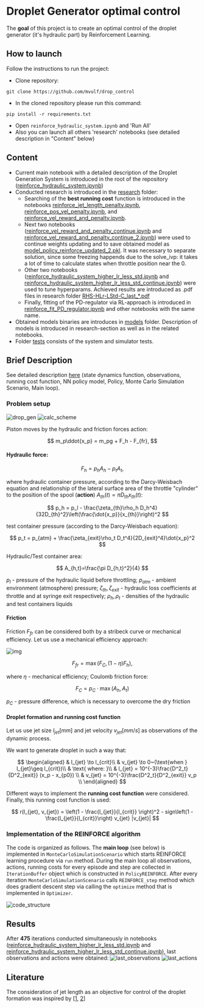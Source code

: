 # Droplet Generator optimal control
The **goal** of this project is to create an optimal control of the droplet generator (it's hydraulic part) by Reinforcement Learning.

## How to launch
Follow the instructions to run the project:
- Clone repository:
```
git clone https://github.com/mvulf/drop_control
```
- In the cloned repository please run this command:
```
pip install -r requirements.txt
```
- Open `reinforce_hydraulic_system.ipynb` and 'Run All'
- Also you can launch all others 'research' notebooks (see detailed description in "Content" below)

## Content
- Current main notebook with a detailed description of the Droplet Generation System is introduced in the root of the repository ([reinforce_hydraulic_system.ipynb](https://github.com/mvulf/drop_control/blob/main/reinforce_hydraulic_system.ipynb))
- Conducted research is introduced in the [research](https://github.com/mvulf/drop_control/tree/main/research) folder:
    - Searching of the **best running cost** function is introduced in the notebooks [reinforce_jet_length_penalty.ipynb](https://github.com/mvulf/drop_control/blob/main/research/reinforce_jet_length_penalty.ipynb), [reinforce_pos_vel_penalty.ipynb](https://github.com/mvulf/drop_control/blob/main/research/reinforce_pos_vel_penalty.ipynb), and [reinforce_vel_reward_and_penalty.ipynb](https://github.com/mvulf/drop_control/blob/main/research/reinforce_vel_reward_and_penalty.ipynb). 
    - Next two notebooks ([reinforce_vel_reward_and_penalty_continue.ipynb](https://github.com/mvulf/drop_control/blob/main/research/reinforce_vel_reward_and_penalty_continue.ipynb) and [reinforce_vel_reward_and_penalty_continue_2.ipynb](https://github.com/mvulf/drop_control/blob/main/research/reinforce_vel_reward_and_penalty_continue_2.ipynb)) were used to continue weights updating and to save obtained model as [model_policy_reinforce_updated_2.pkl](https://github.com/mvulf/drop_control/blob/main/models/model_policy_reinforce_updated_2.pkl). It was necessary to separate solution, since some freezing happends due to the solve_ivp: it takes a lot of time to calculate states when throttle position near the 0.
    - Other two notebooks ([reinforce_hydraulic_system_higher_lr_less_std.ipynb](https://github.com/mvulf/drop_control/blob/main/research/reinforce_hydraulic_system_higher_lr_less_std.ipynb) and [reinforce_hydraulic_system_higher_lr_less_std_continue.ipynb](https://github.com/mvulf/drop_control/blob/main/research/reinforce_hydraulic_system_higher_lr_less_std_continue.ipynb)) were used to tune hyperparams. Achieved results are introduced as .pdf files in research folder [RHS-HLr-LStd-C_last_*.pdf](https://github.com/mvulf/drop_control/tree/main/research)
    - Finally, fitting of the PD-regulator via RL-approach is introduced in [reinforce_fit_PD_regulator.ipynb](https://github.com/mvulf/drop_control/blob/main/research/reinforce_fit_PD_regulator.ipynb) and other notebooks with the same name.
- Obtained models binaries are introduces in [models](https://github.com/mvulf/drop_control/tree/main/models) folder. Description of models is introduced in research-section as well as in the related notebooks.
- Folder [tests](https://github.com/mvulf/drop_control/tree/main/tests) consists of the system and simulator tests.

## Brief Description
See detailed description [here](https://github.com/mvulf/drop_control/blob/main/reinforce_hydraulic_system.ipynb) (state dynamics function, observations, running cost function, NN policy model, Policy, Monte Carlo Simulation Scenario, Main loop).

### Problem setup

![drop_gen](./img/drop_gen.png)
![calc_scheme](./img/calc_scheme.png)

Piston moves by the hydraulic and friction forces action:

$$
    m_p\ddot{x_p} = m_pg + F_h - F_{fr},
$$

#### Hydraulic force:

$$
    F_h = p_h A_h - p_t A_t,
$$

where hydraulic container pressure, according to the Darcy-Weisbach equation and relationship of the lateral surface area of the throttle "cylinder" to the position of the spool (**action**) $A_{th}(t) = \pi D_{th} x_{th}(t)$:

$$
    p_h = p_l - \frac{\zeta_{th}\rho_h D_h^4}{32D_{th}^2}\left(\frac{\dot{x_p}}{x_{th}}\right)^2
$$

test container pressure (according to the Darcy-Weisbach equation):

$$
    p_t = p_{atm} + \frac{\zeta_{exit}\rho_t D_t^4}{2D_{exit}^4}\dot{x_p}^2
$$

Hydraulic/Test container area:

$$
    A_{h,t}=\frac{\pi D_{h,t}^2}{4}
$$

$p_l$ - pressure of the hydraulic liquid before throttling;
$p_{atm}$ - ambient environment (atmosphere) pressure;
$\zeta_{th}, \zeta_{exit}$ - hydraulic loss coefficients at throttle and at syringe exit respectively;
$\rho_h, \rho_t$ - densities of the hydraulic and test containers liquids

#### Friction
Friction $F_{fr}$ can be considered both by a stribeck curve or mechanical efficiency.
Let us use a mechanical efficiency approach:

![img](img/mechanical_efficiency.png)

$$
    F_{fr} = \max{(F_C, (1-\eta)F_h)},
$$

where $\eta$ - mechanical efficiency;
Coulomb friction force:

$$
    F_C = p_C\cdot\max{(A_h, A_t)}
$$

$p_C$ - pressure difference, which is necessary to overcome the dry friction

#### Droplet formation and running cost function

Let us use jet size $l_{jet} [mm]$ and jet velocity $v_{jet} [mm/s]$ as observations of the dynamic process.

We want to generate droplet in such a way that:

$$
    \begin{aligned}
    & l_{jet} \to l_{crit}\\
    & v_{jet} \to 0~(\text{when } l_{jet}\geq l_{crit})\\
    & \text{ where: }\\
    & l_{jet} = 10^{-3}\frac{D^2_t}{D^2_{exit}} (x_p - x_{p0}) \\
    & v_{jet} = 10^{-3}\frac{D^2_t}{D^2_{exit}} v_p \\
    \end{aligned}
$$

Different ways to implement the **running cost function** were considered. 
Finally, this running cost function is used:

$$
    r(l_{jet}, v_{jet}) = \left(1 - \frac{l_{jet}}{l_{crit}} \right)^2 - sign\left(1 - \frac{l_{jet}}{l_{crit}}\right) v_{jet} |v_{jet}|
$$

### Implementation of the REINFORCE algorithm

The code is organized as follows. The **main loop** (see below) is implemented in `MonteCarloSimulationScenario` which starts REINFORCE learning procedure via `run` method. During the main loop all observations, actions, running costs for every episode and step are collected in `IterationBuffer` object which is constructed in `PolicyREINFORCE`. After every iteration `MonteCarloSimulationScenario` calls `REINFORCE_step` method  which does gradient descent step via calling the `optimize` method that is implemented in `Optimizer`.

![code_structure](./img/code_structure.jpg)

## Results

After **475** iterations conducted simultaneously in notebooks ([reinforce_hydraulic_system_higher_lr_less_std.ipynb](https://github.com/mvulf/drop_control/blob/main/research/reinforce_hydraulic_system_higher_lr_less_std.ipynb) and [reinforce_hydraulic_system_higher_lr_less_std_continue.ipynb](https://github.com/mvulf/drop_control/blob/main/research/reinforce_hydraulic_system_higher_lr_less_std_continue.ipynb)), last observations and actions were obtained:
![last_observations](./img/RHS-HLr-LStd-C_last_observations.png)
![last_actions](./img/RHS-HLr-LStd-C_last_actions.png)

## Literature
The consideration of jet length as an objective for control of the droplet formation was inspired by [[1](https://doi.org/10.1007/s00348-003-0629-6), [2](https://doi.org/10.1201/9781420040470)]